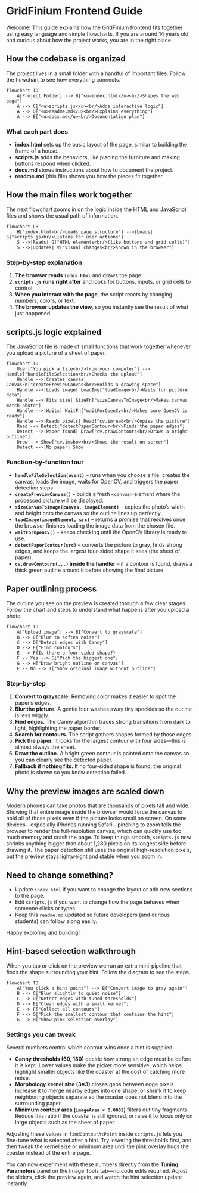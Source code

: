 # GridFinium Frontend Guide

Welcome! This guide explains how the GridFinium frontend fits together using easy language and simple flowcharts. If you are around 14 years old and curious about how the project works, you are in the right place.

## How the codebase is organized
The project lives in a small folder with a handful of important files. Follow the flowchart to see how everything connects.

```mermaid
flowchart TD
    A[Project Folder] --> B["<u>index.html</u><br/>Shapes the web page"]
    A --> C["<u>scripts.js</u><br/>Adds interactive logic"]
    A --> D["<u>readme.md</u><br/>Explains everything"]
    A --> E["<u>docs.md</u><br/>Documentation plan"]

```

### What each part does
- **index.html** sets up the basic layout of the page, similar to building the frame of a house.
- **scripts.js** adds the behaviors, like placing the furniture and making buttons respond when clicked.
- **docs.md** stores instructions about how to document the project.
- **readme.md** (this file) shows you how the pieces fit together.

## How the main files work together
The next flowchart zooms in on the logic inside the HTML and JavaScript files and shows the usual path of information.

```mermaid
flowchart LR
    H["index.html<br/>Loads page structure"] -->|Loads| S["scripts.js<br/>Listens for user actions"]
    S -->|Reads| G["HTML elements<br/>(like buttons and grid cells)"]
    S -->|Updates| V["Visual changes<br/>shown in the browser"]
```

### Step-by-step explanation
1. **The browser reads `index.html`** and draws the page.
2. **`scripts.js` runs right after** and looks for buttons, inputs, or grid cells to control.
3. **When you interact with the page**, the script reacts by changing numbers, colors, or text.
4. **The browser updates the view**, so you instantly see the result of what just happened.

## scripts.js logic explained
The JavaScript file is made of small functions that work together whenever you upload a picture of a sheet of paper.

```mermaid
flowchart TD
    User["You pick a file<br/>from your computer"] --> Handle["handleFileSelection<br/>Checks the upload"]
    Handle -->|Creates canvas| CanvasFn["createPreviewCanvas<br/>Builds a drawing space"]
    Handle -->|Loads image| LoadImg["loadImage<br/>Waits for picture data"]
    Handle -->|Fits size| SizeFn["sizeCanvasToImage<br/>Makes canvas match photo"]
    Handle -->|Waits| WaitFn["waitForOpenCv<br/>Makes sure OpenCV is ready"]
    Handle -->|Reads pixels| Read["cv.imread<br/>Copies the picture"]
    Read --> Detect["detectPaperContour<br/>Finds the paper edges"]
    Detect -->|Paper found| Draw["cv.drawContours<br/>Draws a bright outline"]
    Draw --> Show["cv.imshow<br/>Shows the result on screen"]
    Detect -->|No paper| Show
```

### Function-by-function tour
- **`handleFileSelection(event)`** – runs when you choose a file, creates the canvas, loads the image, waits for OpenCV, and triggers the paper detection steps.
- **`createPreviewCanvas()`** – builds a fresh `<canvas>` element where the processed picture will be displayed.
- **`sizeCanvasToImage(canvas, imageElement)`** – copies the photo’s width and height onto the canvas so the outline lines up perfectly.
- **`loadImage(imageElement, src)`** – returns a promise that resolves once the browser finishes loading the image data from the chosen file.
- **`waitForOpenCv()`** – keeps checking until the OpenCV library is ready to use.
- **`detectPaperContour(src)`** – converts the picture to gray, finds strong edges, and keeps the largest four-sided shape it sees (the sheet of paper).
- **`cv.drawContours(...)` inside the handler** – if a contour is found, draws a thick green outline around it before showing the final picture.

## Paper outlining process
The outline you see on the preview is created through a few clear stages. Follow the chart and steps to understand what happens after you upload a photo.

```mermaid
flowchart TD
    A["Upload image"] --> B["Convert to grayscale"]
    B --> C["Blur to soften noise"]
    C --> D["Detect edges with Canny"]
    D --> E["Find contours"]
    E --> F{Is there a four-sided shape?}
    F -- Yes --> G["Pick the biggest one"]
    G --> H["Draw bright outline on canvas"]
    F -- No --> I["Show original image without outline"]
```

### Step-by-step
1. **Convert to grayscale.** Removing color makes it easier to spot the paper’s edges.
2. **Blur the picture.** A gentle blur washes away tiny speckles so the outline is less wiggly.
3. **Find edges.** The Canny algorithm traces strong transitions from dark to light, highlighting the paper border.
4. **Search for contours.** The script gathers shapes formed by those edges.
5. **Pick the paper.** It looks for the largest contour with four sides—this is almost always the sheet.
6. **Draw the outline.** A bright green contour is painted onto the canvas so you can clearly see the detected paper.
7. **Fallback if nothing fits.** If no four-sided shape is found, the original photo is shown so you know detection failed.

## Why the preview images are scaled down
Modern phones can take photos that are thousands of pixels tall and wide. Showing that entire image inside the browser would
force the canvas to hold all of those pixels even if the picture looks small on screen. On some devices—especially iPhones
running Safari—pinching to zoom tells the browser to render the full-resolution canvas, which can quickly use too much memory
and crash the page. To keep things smooth, `scripts.js` now shrinks anything bigger than about 1,280 pixels on its longest side
before drawing it. The paper detection still uses the original high-resolution pixels, but the preview stays lightweight and
stable when you zoom in.

## Need to change something?
- Update `index.html` if you want to change the layout or add new sections to the page.
- Edit `scripts.js` if you want to change how the page behaves when someone clicks or types.
- Keep this `readme.md` updated so future developers (and curious students) can follow along easily.

Happy exploring and building!

## Hint-based selection walkthrough
When you tap or click on the preview we run an extra mini-pipeline that finds the
shape surrounding your hint. Follow the diagram to see the steps.

```mermaid
flowchart TD
    A["You click a hint point"] --> B["Convert image to gray again"]
    B --> C["Blur slightly to quiet noise"]
    C --> D["Detect edges with tuned thresholds"]
    D --> E["Clean edges with a small kernel"]
    E --> F["Collect all contours"]
    F --> G["Pick the smallest contour that contains the hint"]
    G --> H["Show pink selection overlay"]
```

### Settings you can tweak
Several numbers control which contour wins once a hint is supplied:

- **Canny thresholds (60, 180)** decide how strong an edge must be before it is
  kept. Lower values make the picker more sensitive, which helps highlight
  smaller objects like the coaster at the cost of catching more noise.
- **Morphology kernel size (3×3)** closes gaps between edge pixels. Increase it
  to merge nearby edges into one shape, or shrink it to keep neighboring objects
  separate so the coaster does not blend into the surrounding paper.
- **Minimum contour area (`imageArea × 0.0002`)** filters out tiny fragments.
  Reduce this ratio if the coaster is still ignored, or raise it to focus only
  on large objects such as the sheet of paper.

Adjusting these values in `findContourAtPoint` inside `scripts.js` lets you
fine-tune what is selected after a hint. Try lowering the thresholds first, and
then tweak the kernel size or minimum area until the pink overlay hugs the
coaster instead of the entire page.

You can now experiment with these numbers directly from the **Tuning Parameters**
panel on the Image Tools tab—no code edits required. Adjust the sliders, click
the preview again, and watch the hint selection update instantly.
